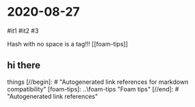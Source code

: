 # 2020-08-27

#it1 #it2 #3

Hash with no space is a tag!!!
[[foam-tips]]

## hi there

things
[//begin]: # "Autogenerated link references for markdown compatibility"
[foam-tips]: ..\foam-tips "Foam tips"
[//end]: # "Autogenerated link references"